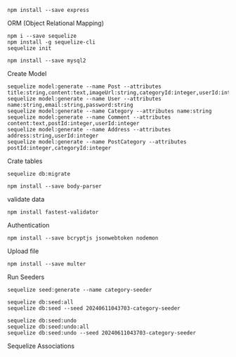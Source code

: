 ```
npm install --save express
```
ORM (Object Relational Mapping)
```
npm i --save sequelize
npm install -g sequelize-cli
sequelize init
```
```
npm install --save mysql2
```
Create Model
```
sequelize model:generate --name Post --attributes title:string,content:text,imageUrl:string,categoryId:integer,userId:integer
sequelize model:generate --name User --attributes name:string,email:string,password:string 
sequelize model:generate --name Category --attributes name:string    
sequelize model:generate --name Comment --attributes content:text,postId:integer,userId:integer 
sequelize model:generate --name Address --attributes address:string,userId:integer
sequelize model:generate --name PostCategory --attributes postId:integer,categoryId:integer
```
Crate tables
```
sequelize db:migrate
```

```
npm install --save body-parser
```

validate data
```
npm install fastest-validator
```

Authentication 
```
npm install --save bcryptjs jsonwebtoken nodemon
```

Upload file
```
npm install --save multer
```

Run Seeders
```
sequelize seed:generate --name category-seeder
```
```
sequelize db:seed:all
sequelize db:seed --seed 20240611043703-category-seeder
```
```
sequelize db:seed:undo
sequelize db:seed:undo:all
sequelize db:seed:undo --seed 20240611043703-category-seeder
```

Sequelize Associations